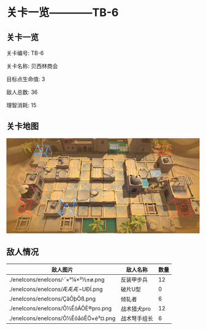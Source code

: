 # 关卡一览————TB-6


## 关卡一览

关卡编号: TB-6

关卡名称: 贝西林商会

目标点生命值: 3

敌人总数: 36

理智消耗: 15


## 关卡地图
![TB-6](./oprMap/TB-6.png)

## 敌人情况

| 敌人图片 | 敌人名称 | 数量  |
|---------|-----|-----|
| ./eneIcons/eneIcons/·´×°¼×²½±ø.png| 反装甲步兵  |   12  |
| ./eneIcons/eneIcons/ÆÆÆ¬UÐÍ.png| 破片U型  |   0  |
| ./eneIcons/eneIcons/ÇãÔþÕß.png| 倾轧者  |   6  |
| ./eneIcons/eneIcons/Õ½ÊõÁÔÈ®pro.png| 战术猎犬pro  |   12  |
| ./eneIcons/eneIcons/Õ½ÊõåóÊÖ×é³¤.png| 战术弩手组长  |   6  |
